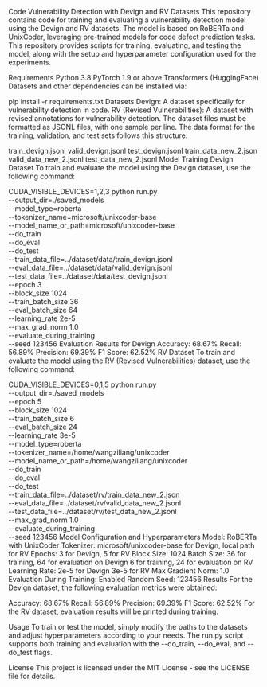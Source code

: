 Code Vulnerability Detection with Devign and RV Datasets
This repository contains code for training and evaluating a vulnerability detection model using the Devign and RV datasets. The model is based on RoBERTa and UnixCoder, leveraging pre-trained models for code defect prediction tasks. This repository provides scripts for training, evaluating, and testing the model, along with the setup and hyperparameter configuration used for the experiments.

Requirements
Python 3.8
PyTorch 1.9 or above
Transformers (HuggingFace)
Datasets and other dependencies can be installed via:


pip install -r requirements.txt
Datasets
Devign: A dataset specifically for vulnerability detection in code.
RV (Revised Vulnerabilities): A dataset with revised annotations for vulnerability detection.
The dataset files must be formatted as JSONL files, with one sample per line. The data format for the training, validation, and test sets follows this structure:

train_devign.jsonl
valid_devign.jsonl
test_devign.jsonl
train_data_new_2.json
valid_data_new_2.jsonl
test_data_new_2.jsonl
Model Training
Devign Dataset
To train and evaluate the model using the Devign dataset, use the following command:


CUDA_VISIBLE_DEVICES=1,2,3 python run.py \
  --output_dir=./saved_models \
  --model_type=roberta \
  --tokenizer_name=microsoft/unixcoder-base \
  --model_name_or_path=microsoft/unixcoder-base \
  --do_train \
  --do_eval \
  --do_test \
  --train_data_file=../dataset/data/train_devign.jsonl \
  --eval_data_file=../dataset/data/valid_devign.jsonl \
  --test_data_file=../dataset/data/test_devign.jsonl \
  --epoch 3 \
  --block_size 1024 \
  --train_batch_size 36 \
  --eval_batch_size 64 \
  --learning_rate 2e-5 \
  --max_grad_norm 1.0 \
  --evaluate_during_training \
  --seed 123456
Evaluation Results for Devign
Accuracy: 68.67%
Recall: 56.89%
Precision: 69.39%
F1 Score: 62.52%
RV Dataset
To train and evaluate the model using the RV (Revised Vulnerabilities) dataset, use the following command:


CUDA_VISIBLE_DEVICES=0,1,5 python run.py \
  --output_dir=./saved_models \
  --epoch 5 \
  --block_size 1024 \
  --train_batch_size 6 \
  --eval_batch_size 24 \
  --learning_rate 3e-5 \
  --model_type=roberta \
  --tokenizer_name=/home/wangziliang/unixcoder \
  --model_name_or_path=/home/wangziliang/unixcoder \
  --do_train \
  --do_eval \
  --do_test \
  --train_data_file=../dataset/rv/train_data_new_2.json \
  --eval_data_file=../dataset/rv/valid_data_new_2.jsonl \
  --test_data_file=../dataset/rv/test_data_new_2.jsonl \
  --max_grad_norm 1.0 \
  --evaluate_during_training \
  --seed 123456
Model Configuration and Hyperparameters
Model: RoBERTa with UnixCoder
Tokenizer: microsoft/unixcoder-base for Devign, local path for RV
Epochs: 3 for Devign, 5 for RV
Block Size: 1024
Batch Size:
36 for training, 64 for evaluation on Devign
6 for training, 24 for evaluation on RV
Learning Rate:
2e-5 for Devign
3e-5 for RV
Max Gradient Norm: 1.0
Evaluation During Training: Enabled
Random Seed: 123456
Results
For the Devign dataset, the following evaluation metrics were obtained:

Accuracy: 68.67%
Recall: 56.89%
Precision: 69.39%
F1 Score: 62.52%
For the RV dataset, evaluation results will be printed during training.

Usage
To train or test the model, simply modify the paths to the datasets and adjust hyperparameters according to your needs. The run.py script supports both training and evaluation with the --do_train, --do_eval, and --do_test flags.

License
This project is licensed under the MIT License - see the LICENSE file for details.

